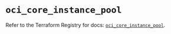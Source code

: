 # `oci_core_instance_pool`

Refer to the Terraform Registry for docs: [`oci_core_instance_pool`](https://registry.terraform.io/providers/hashicorp/oci/7.19.0/docs/resources/core_instance_pool).
